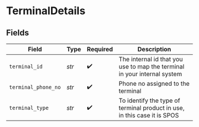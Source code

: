 # TerminalDetails


## Fields

| Field                                                                    | Type                                                                     | Required                                                                 | Description                                                              |
| ------------------------------------------------------------------------ | ------------------------------------------------------------------------ | ------------------------------------------------------------------------ | ------------------------------------------------------------------------ |
| `terminal_id`                                                            | *str*                                                                    | :heavy_check_mark:                                                       | The internal id that you use to map the terminal in your internal system |
| `terminal_phone_no`                                                      | *str*                                                                    | :heavy_check_mark:                                                       | Phone no assigned to the terminal                                        |
| `terminal_type`                                                          | *str*                                                                    | :heavy_check_mark:                                                       | To identify the type of terminal product in use, in this case it is SPOS |